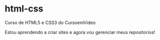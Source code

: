 # html-css
 Curso de HTML5 e CSS3 do CursoemVideo

Estou aprendendo a criar sites e agora vou gerenciar meus repositorios!


